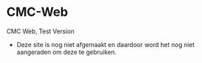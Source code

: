 # CMC-Web
CMC Web, Test Version

- Deze site is nog niet afgemaakt en daardoor word het nog niet aangeraden om deze te gebruiken.
